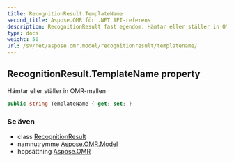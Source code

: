 ```yaml
---
title: RecognitionResult.TemplateName
second_title: Aspose.OMR för .NET API-referens
description: RecognitionResult fast egendom. Hämtar eller ställer in OMRmallen
type: docs
weight: 50
url: /sv/net/aspose.omr.model/recognitionresult/templatename/
---
```

## RecognitionResult.TemplateName property

Hämtar eller ställer in OMR-mallen

```csharp
public string TemplateName { get; set; }
```

### Se även

* class [RecognitionResult](../)
* namnutrymme [Aspose.OMR.Model](../../recognitionresult/)
* hopsättning [Aspose.OMR](../../../)


